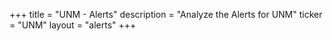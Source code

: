 +++
title = "UNM - Alerts"
description = "Analyze the Alerts for UNM"
ticker = "UNM"
layout = "alerts"
+++

